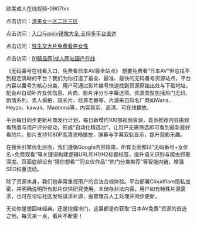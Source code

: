 欧美成人在线视频-0907hm

点击访问：<a href="https://heiliaoxqkkct.pages.dev">清美女一区二区三区</a>

点击访问：<a href="https://heiliaoga6s9v.pages.dev">入口与pixiv镜像大全,支持多平台直达</a>

点击访问：<a href="https://heiliaoow5kzm.pages.dev">性生交大片免费看男女性</a>

点击访问：<a href="https://heiliaozj3tjd.pages.dev">91精品网|成人网站国产在线</a>


《无码番号在线看入口，免费看日本AV最全站点》
想要免费看“日本AV”但总找不到稳定清晰的平台？我们为你打造了最全、最准、最快的无码番号资源站点。平台内容以番号为核心分类，用户可通过影片编号快速找到资源原始出处与下载地址，配合AI自动补齐女优信息、片商、影片评分与字幕选项。资源类型包括热门无码、剧情系列、素人偷拍、超长片、经典老番等，片源来自知名厂商如Wanz、Heyzo、kawaii、Madonna等，内容真实、高清、可在线播放。

平台每日同步更新片商发行计划，每日新增约100部视频资源，首页推荐内容由观看热度与用户评分驱动，形成“自动化精选池”，让用户无需筛选即可看到最新最好看的片。影片支持1080P高清流畅播放，弹幕与字幕双轨显示，提升观影乐趣。

在搜索引擎优化层面，我们遵循Google内容指南，所有页面都以“无码番号+女优名+免费观看”等关键词构建逻辑URL和H1/H2标题标签，提升语义识别与爬虫抓取深度。页面底部设有“猜你想看”“同女优作品”“热门分类推荐”等智能内链，增强SEO权重流动。

除了资源本身，我们也非常重视用户的合法合规体验。平台部署Cloudflare隐私加密，并明确说明所有影片仅供研究使用，未储存非法内容。用户如有特殊片源需求，也可在论坛社区发帖请求补源，由管理员人工处理并同步更新。

无论你是想回味经典，还是挖掘冷门，这里都是你获取“日本AV免费”资源的首选之地。每天来一点，看片不断更！

<span style="display:none;">[Canonical link](https://github.com/aa85402/33201 ）</span>
